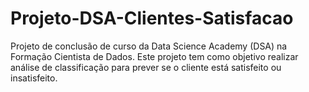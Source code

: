 # Projeto-DSA-Clientes-Satisfacao
Projeto de conclusão de curso da Data Science Academy (DSA) na Formação Cientista de Dados. Este projeto tem como objetivo realizar análise de classificação para prever se o cliente está satisfeito ou insatisfeito.
